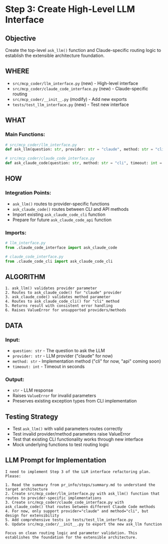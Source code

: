# Step 3: Create High-Level LLM Interface

## Objective
Create the top-level `ask_llm()` function and Claude-specific routing logic to establish the extensible architecture foundation.

## WHERE
- `src/mcp_coder/llm_interface.py` (new) - High-level interface
- `src/mcp_coder/claude_code_interface.py` (new) - Claude-specific routing
- `src/mcp_coder/__init__.py` (modify) - Add new exports
- `tests/test_llm_interface.py` (new) - Test new interface

## WHAT
### Main Functions:
```python
# src/mcp_coder/llm_interface.py
def ask_llm(question: str, provider: str = "claude", method: str = "cli", timeout: int = 30) -> str

# src/mcp_coder/claude_code_interface.py  
def ask_claude_code(question: str, method: str = "cli", timeout: int = 30) -> str
```

## HOW
### Integration Points:
- `ask_llm()` routes to provider-specific functions
- `ask_claude_code()` routes between CLI and API methods
- Import existing `ask_claude_code_cli` function
- Prepare for future `ask_claude_code_api` function

### Imports:
```python
# llm_interface.py
from .claude_code_interface import ask_claude_code

# claude_code_interface.py
from .claude_code_cli import ask_claude_code_cli
```

## ALGORITHM
```pseudocode
1. ask_llm() validates provider parameter
2. Routes to ask_claude_code() for "claude" provider  
3. ask_claude_code() validates method parameter
4. Routes to ask_claude_code_cli() for "cli" method
5. Returns result with consistent error handling
6. Raises ValueError for unsupported providers/methods
```

## DATA
### Input:
- `question: str` - The question to ask the LLM
- `provider: str` - LLM provider ("claude" for now)
- `method: str` - Implementation method ("cli" for now, "api" coming soon)
- `timeout: int` - Timeout in seconds

### Output:
- `str` - LLM response
- Raises `ValueError` for invalid parameters
- Preserves existing exception types from CLI implementation

## Testing Strategy
- Test `ask_llm()` with valid parameters routes correctly
- Test invalid provider/method parameters raise ValueError
- Test that existing CLI functionality works through new interface
- Mock underlying functions to test routing logic

## LLM Prompt for Implementation
```
I need to implement Step 3 of the LLM interface refactoring plan. Please:

1. Read the summary from pr_info/steps/summary.md to understand the target architecture
2. Create src/mcp_coder/llm_interface.py with ask_llm() function that routes to provider-specific implementations
3. Create src/mcp_coder/claude_code_interface.py with ask_claude_code() that routes between different Claude Code methods
4. For now, only support provider="claude" and method="cli", but design for extensibility
5. Add comprehensive tests in tests/test_llm_interface.py
6. Update src/mcp_coder/__init__.py to export the new ask_llm function

Focus on clean routing logic and parameter validation. This establishes the foundation for the extensible architecture.
```
